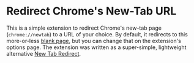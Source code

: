 # Redirect Chrome's New-Tab URL

This is a simple extension to redirect Chrome's new-tab page (`chrome://newtab`)
to a URL of your choice.  By default, it redirects to this more-or-less [blank
page](http://www.this-page-intentionally-left-blank.org/), but you can change
that on the extension's options page.  The extension was written as a
super-simple, lightweight alternative [New Tab
Redirect](https://chrome.google.com/webstore/detail/new-tab-redirect/icpgjfneehieebagbmdbhnlpiopdcmna?utm_source=chrome-app-launcher-info-dialog).
